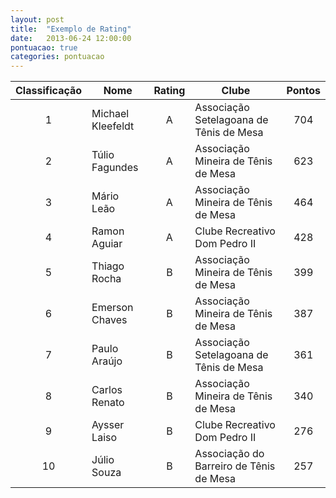 ```yaml
---
layout: post
title:  "Exemplo de Rating"
date:   2013-06-24 12:00:00
pontuacao: true
categories: pontuacao
---
```


| Classificação | Nome              | Rating            | Clube                                   | Pontos
| :-:           | --                | :-----:           | ---                                     | :---:
| 1             | Michael Kleefeldt | A                 | Associação Setelagoana de Tênis de Mesa | 704
| 2             | Túlio Fagundes    | A                 | Associação Mineira de Tênis de Mesa     | 623
| 3             | Mário Leão        | A                 | Associação Mineira de Tênis de Mesa     | 464
| 4             | Ramon Aguiar      | A                 | Clube Recreativo Dom Pedro II           | 428
| 5             | Thiago Rocha      | B                 | Associação Mineira de Tênis de Mesa     | 399
| 6             | Emerson Chaves    | B                 | Associação Mineira de Tênis de Mesa     | 387
| 7             | Paulo Araújo      | B                 | Associação Setelagoana de Tênis de Mesa | 361
| 8             | Carlos Renato     | B                 | Associação Mineira de Tênis de Mesa     | 340
| 9             | Aysser Laiso      | B                 | Clube Recreativo Dom Pedro II           | 276
| 10            | Júlio Souza       | B                 | Associação do Barreiro de Tênis de Mesa | 257